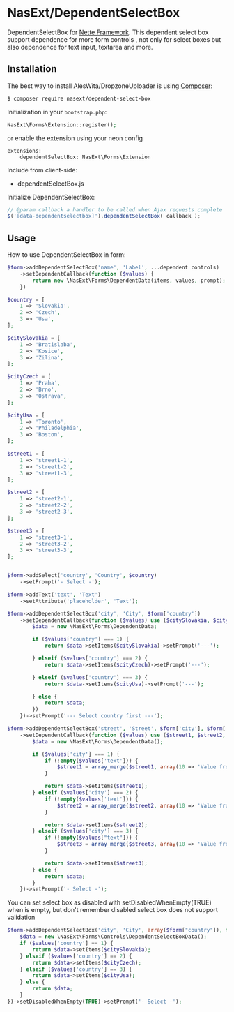 # NasExt/DependentSelectBox
DependentSelectBox for [Nette Framework](https://nette.org).
This dependent select box support dependence for more form controls , not only for select boxes but also dependence for text input, textarea and more.

## Installation
The best way to install AlesWita/DropzoneUploader is using [Composer](http://getcomposer.org/):
```sh
$ composer require nasext/dependent-select-box
```


Initialization in your `bootstrap.php`:
```php
NasExt\Forms\Extension::register();
```


or enable the extension using your neon config
```neon
extensions:
	dependentSelectBox: NasExt\Forms\Extension
```


Include from client-side:
- dependentSelectBox.js


Initialize DependentSelectBox:
```js
// @param callback a handler to be called when Ajax requests complete
$('[data-dependentselectbox]').dependentSelectBox( callback );
```

## Usage
How to use DependentSelectBox in form:
```php
$form->addDependentSelectBox('name', 'Label', ...dependent controls)
	->setDependentCallback(function ($values) {
		return new \NasExt\Forms\DependentData(items, values, prompt);
	})
```

```php
$country = [
	1 => 'Slovakia',
	2 => 'Czech',
	3 => 'Usa',
];

$citySlovakia = [
	1 => 'Bratislaba',
	2 => 'Kosice',
	3 => 'Zilina',
];

$cityCzech = [
	1 => 'Praha',
	2 => 'Brno',
	3 => 'Ostrava',
];

$cityUsa = [
	1 => 'Toronto',
	2 => 'Philadelphia',
	3 => 'Boston',
];

$street1 = [
	1 => 'street1-1',
	2 => 'street1-2',
	3 => 'street1-3',
];

$street2 = [
	1 => 'street2-1',
	2 => 'street2-2',
	3 => 'street2-3',
];

$street3 = [
	1 => 'street3-1',
	2 => 'street3-2',
	3 => 'street3-3',
];


$form->addSelect('country', 'Country', $country)
	->setPrompt('- Select -');

$form->addText('text', 'Text')
	->setAttribute('placeholder', 'Text');

$form->addDependentSelectBox('city', 'City', $form['country'])
	->setDependentCallback(function ($values) use ($citySlovakia, $cityCzech, $cityUsa) {
		$data = new \NasExt\Forms\DependentData;

		if ($values['country'] === 1) {
			return $data->setItems($citySlovakia)->setPrompt('---');

		} elseif ($values['country'] === 2) {
			return $data->setItems($cityCzech)->setPrompt('---');

		} elseif ($values['country'] === 3) {
			return $data->setItems($cityUsa)->setPrompt('---');

		} else {
			return $data;
		})
	})->setPrompt('--- Select country first ---');

$form->addDependentSelectBox('street', 'Street', $form['city'], $form['text'])
	->setDependentCallback(function ($values) use ($street1, $street2, $street3) {
		$data = new \NasExt\Forms\DependentData();

		if ($values['city'] === 1) {
			if (!empty($values['text'])) {
				$street1 = array_merge($street1, array(10 => 'Value from Text input: ' . $values['text']));
			}

			return $data->setItems($street1);
		} elseif ($values['city'] === 2) {
			if (!empty($values['text'])) {
				$street2 = array_merge($street2, array(10 => 'Value from Text input: ' . $values['text']));
			}

			return $data->setItems($street2);
		} elseif ($values['city'] === 3) {
			if (!empty($values["text"])) {
				$street3 = array_merge($street3, array(10 => 'Value from Text input: ' . $values['text']));
			}

			return $data->setItems($street3);
		} else {
			return $data;
		}
	})->setPrompt('- Select -');
```

You can set select box as disabled with setDisabledWhenEmpty(TRUE) when is empty, but don't remember disabled select box does not support validation
```php
$form->addDependentSelectBox('city', 'City', array($form["country"]), function ($values) use ($citySlovakia, $cityCzech, $cityUsa) {
	$data = new \NasExt\Forms\Controls\DependentSelectBoxData();
	if ($values['country'] == 1) {
		return $data->setItems($citySlovakia);
	} elseif ($values['country'] == 2) {
		return $data->setItems($cityCzech);
	} elseif ($values['country'] == 3) {
		return $data->setItems($cityUsa);
	} else {
		return $data;
	}
})->setDisabledWhenEmpty(TRUE)->setPrompt('- Select -');
```
